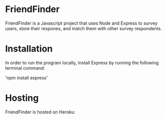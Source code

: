 # FriendFinder

FriendFinder is a Javascript project that uses Node and Express to survey users, store their respones, and match them with other survey respondents. 

# Installation

In order to run the program locally, install Express by running the following terminal command:

'npm install express'

# Hosting

FriendFinder is hosted on Heroku: 
